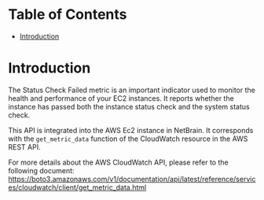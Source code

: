 # Table of Contents
- [Introduction](#introduction)


# Introduction <a name="introduction"></a>
The Status Check Failed metric is an important indicator used to monitor the health and performance of your EC2 instances. It reports whether the instance has passed both the instance status check and the system status check.



This API is integrated into the AWS Ec2 instance in NetBrain. It corresponds with the `get_metric_data` function of the CloudWatch resource in the AWS REST API.





For more details about the AWS CloudWatch API, please refer to the following document: https://boto3.amazonaws.com/v1/documentation/api/latest/reference/services/cloudwatch/client/get_metric_data.html